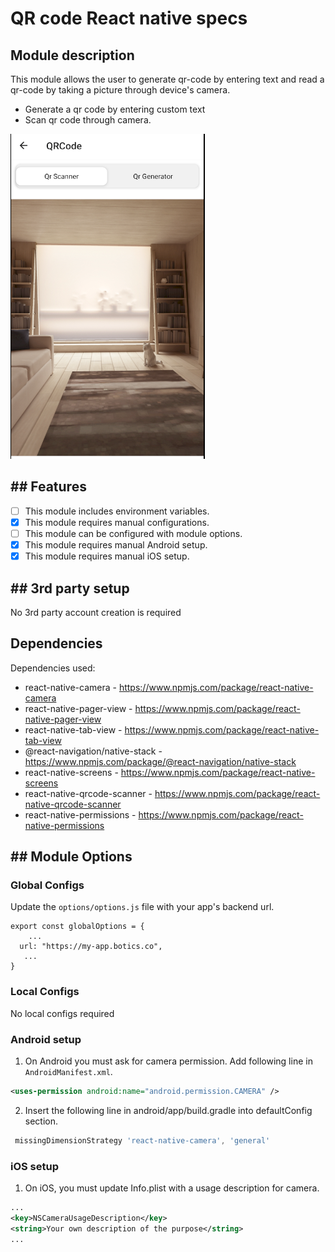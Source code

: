 # QR code React native specs

## Module description

This module allows the user to generate qr-code by entering text and read a qr-code by taking a picture through device's camera.

- Generate a qr code by entering custom text
- Scan qr code through camera.

![Module preview](preview.png)

## ## Features

 - [ ] This module includes environment variables.
 - [x] This module requires manual configurations.
 - [ ] This module can be configured with module options.
 - [x] This module requires manual Android setup.
 - [x] This module requires manual iOS setup.

## ## 3rd party setup

No 3rd party account creation is required

## Dependencies

Dependencies used:

- react-native-camera  -  https://www.npmjs.com/package/react-native-camera
- react-native-pager-view  -  https://www.npmjs.com/package/react-native-pager-view
- react-native-tab-view  -  https://www.npmjs.com/package/react-native-tab-view
- @react-navigation/native-stack  -  https://www.npmjs.com/package/@react-navigation/native-stack
- react-native-screens  -  https://www.npmjs.com/package/react-native-screens
- react-native-qrcode-scanner  -  https://www.npmjs.com/package/react-native-qrcode-scanner
- react-native-permissions  -  https://www.npmjs.com/package/react-native-permissions


## ## Module Options

### Global Configs

Update the ``options/options.js`` file with your app's backend url.
```
export const globalOptions = {
    ...
  url: "https://my-app.botics.co",
   ...
}
```

### Local Configs

No local configs required

### Android setup

1. On Android you must ask for camera permission. Add following line in `AndroidManifest.xml`.

```xml
<uses-permission android:name="android.permission.CAMERA" />
```

2. Insert the following line in android/app/build.gradle into defaultConfig section.

```powershell
 missingDimensionStrategy 'react-native-camera', 'general'
```


### iOS setup

1. On iOS, you must update Info.plist with a usage description for camera.

```xml
...
<key>NSCameraUsageDescription</key>
<string>Your own description of the purpose</string>
...
```
